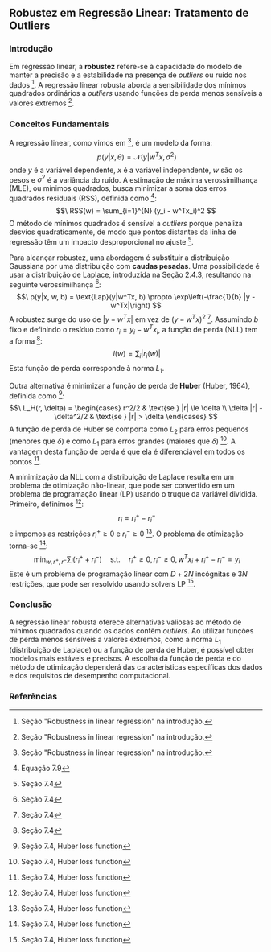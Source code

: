 ## Robustez em Regressão Linear: Tratamento de Outliers

### Introdução
Em regressão linear, a **robustez** refere-se à capacidade do modelo de manter a precisão e a estabilidade na presença de *outliers* ou ruído nos dados [^1]. A regressão linear robusta aborda a sensibilidade dos mínimos quadrados ordinários a *outliers* usando funções de perda menos sensíveis a valores extremos [^1].

### Conceitos Fundamentais
A regressão linear, como vimos em [^1], é um modelo da forma:
$$\
p(y|x, \theta) = \mathcal{N}(y|w^Tx, \sigma^2)
$$
onde $y$ é a variável dependente, $x$ é a variável independente, $w$ são os pesos e $\sigma^2$ é a variância do ruído.  A estimação de máxima verossimilhança (MLE), ou mínimos quadrados, busca minimizar a soma dos erros quadrados residuais (RSS), definida como [^2]:
$$\
RSS(w) = \sum_{i=1}^{N} (y_i - w^Tx_i)^2
$$
O método de mínimos quadrados é sensível a *outliers* porque penaliza desvios quadraticamente, de modo que pontos distantes da linha de regressão têm um impacto desproporcional no ajuste [^7].

Para alcançar robustez, uma abordagem é substituir a distribuição Gaussiana por uma distribuição com **caudas pesadas**. Uma possibilidade é usar a distribuição de Laplace, introduzida na Seção 2.4.3, resultando na seguinte verossimilhança [^7]:
$$\
p(y|x, w, b) = \text{Lap}(y|w^Tx, b) \propto \exp\left(-\frac{1}{b} |y - w^Tx|\right)
$$
A robustez surge do uso de $|y - w^Tx|$ em vez de $(y - w^Tx)^2$ [^7].  Assumindo $b$ fixo e definindo o resíduo como $r_i = y_i - w^Tx_i$, a função de perda (NLL) tem a forma [^7]:
$$\
l(w) = \sum_i |r_i(w)|
$$
Esta função de perda corresponde à norma $L_1$.

Outra alternativa é minimizar a função de perda de **Huber** (Huber, 1964), definida como [^8]:
$$\
L_H(r, \delta) = \begin{cases}
r^2/2 & \text{se } |r| \le \delta \\
\delta |r| - \delta^2/2 & \text{se } |r| > \delta
\end{cases}
$$
A função de perda de Huber se comporta como $L_2$ para erros pequenos (menores que $\delta$) e como $L_1$ para erros grandes (maiores que $\delta$) [^8]. A vantagem desta função de perda é que ela é diferenciável em todos os pontos [^8].

A minimização da NLL com a distribuição de Laplace resulta em um problema de otimização não-linear, que pode ser convertido em um problema de programação linear (LP) usando o truque da variável dividida. Primeiro, definimos [^8]:
$$\
r_i = r_i^+ - r_i^-
$$
e impomos as restrições $r_i^+ \ge 0$ e $r_i^- \ge 0$ [^8]. O problema de otimização torna-se [^8]:
$$\
\min_{w, r^+, r^-} \sum_i (r_i^+ + r_i^-) \quad \text{s.t.} \quad r_i^+ \ge 0, r_i^- \ge 0, w^Tx_i + r_i^+ - r_i^- = y_i
$$
Este é um problema de programação linear com $D + 2N$ incógnitas e $3N$ restrições, que pode ser resolvido usando solvers LP [^8].

### Conclusão
A regressão linear robusta oferece alternativas valiosas ao método de mínimos quadrados quando os dados contêm *outliers*. Ao utilizar funções de perda menos sensíveis a valores extremos, como a norma $L_1$ (distribuição de Laplace) ou a função de perda de Huber, é possível obter modelos mais estáveis e precisos. A escolha da função de perda e do método de otimização dependerá das características específicas dos dados e dos requisitos de desempenho computacional.

### Referências
[^1]: Seção "Robustness in linear regression" na introdução.
[^2]: Equação 7.9
[^7]: Seção 7.4
[^8]: Seção 7.4, Huber loss function

<!-- END -->